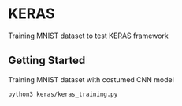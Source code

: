 # KERAS
Training MNIST dataset to test KERAS framework
## Getting Started
Training MNIST dataset with costumed CNN model
```
python3 keras/keras_training.py
```
